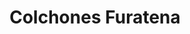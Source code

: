 ---
title: "Colchones Furatena"
url: /barrios-unidos/colchones-furatena/
shop: tienda de variedades
---
